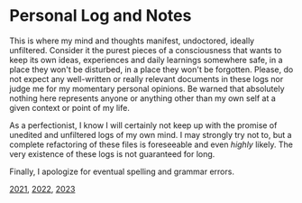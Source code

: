 # Personal Log and Notes

This is where my mind and thoughts manifest, undoctored, ideally unfiltered.
Consider it the purest pieces of a consciousness that wants to keep its own
ideas, experiences and daily learnings somewhere safe, in a place they won't
be disturbed, in a place they won't be forgotten. Please, do not expect any
well-written or really relevant documents in these logs nor judge me for my
momentary personal opinions. Be warned that absolutely nothing here represents
anyone or anything other than my own self at a given context or point of my life.

As a perfectionist, I know I will certainly not keep up with the promise of
unedited and unfiltered logs of my own mind. I may strongly try not to, but
a complete refactoring of these files is foreseeable and even *highly*
likely. The very existence of these logs is not guaranteed for long.

Finally, I apologize for eventual spelling and grammar errors.

[2021](2021), [2022](2022), [2023](2023)
